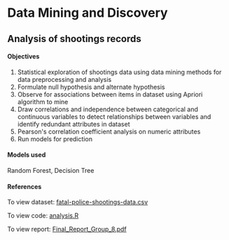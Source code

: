 # Data Mining and Discovery

## Analysis of shootings records

#### Objectives
1. Statistical exploration of shootings data using data mining methods for data preprocessing and analysis
2. Formulate null hypothesis and alternate hypothesis
3. Observe for associations between items in dataset using Apriori algorithm to mine
4. Draw correlations and independence between categorical and continuous variables to detect relationships between variables and identify redundant attributes in dataset
5. Pearson's correlation coefficient analysis on numeric attributes
6. Run models for prediction


#### Models used
Random Forest, Decision Tree

#### References
To view dataset: [fatal-police-shootings-data.csv](https://github.com/kai-shuen-neo/dm-ShootingsRecords/blob/main/fatal-police-shootings-data.csv)

To view code: [analysis.R](https://github.com/kai-shuen-neo/dm-ShootingsRecords/blob/main/analysis.R)

To view report: [Final_Report_Group_8.pdf](https://github.com/kai-shuen-neo/dm-ShootingsRecords/blob/main/Final_Report_Group_8.pdf)

